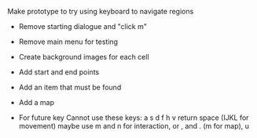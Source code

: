 Make prototype to try using keyboard to navigate regions
- Remove starting dialogue and "click m"
- Remove main menu for testing
- Create background images for each cell
- Add start and end points
- Add an item that must be found
- Add a map

- For future key
    Cannot use these keys:
    a
    s
    d
    f
    h
    v
    return
    space
    (IJKL for movement)
    maybe use m and n for interaction, or , and . (m for map), u
